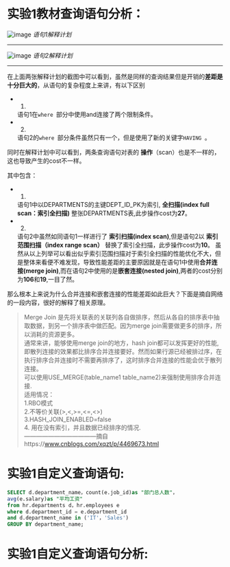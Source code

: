 # 实验1教材查询语句分析：

![image](https://github.com/pyfppp/Oracle/blob/master/tree/master/test1_explanation1.png)
_语句1解释计划_

---
![image](https://github.com/pyfppp/Oracle/blob/master/tree/master/test1_explanation2.png)
_语句2解释计划_

---

在上面两张解释计划的截图中可以看到，虽然是同样的查询结果但是开销的**差距是十分巨大的**，从语句的复杂程度上来讲，有以下区别
- 1.
  语句1在```where ```部分中使用and连接了两个限制条件。
- 2.
  语句2的```where ```部分条件虽然只有一个，但是使用了新的关键字```HAVING ```。
  
  
同时在解释计划中可以看到，两条查询语句对表的 **操作**（scan）也是不一样的，这也导致产生的cost不一样。


其中包含：
- 1.
  语句1中以DEPARTMENTS的主键DEPT_ID_PK为索引, **全扫描(index full scan：索引全扫描)** 整张DEPARTMENTS表,此步操作cost为**27**。
- 2.
  语句2中虽然如同语句1一样进行了 **索引扫描(index scan)**,但是语句2以 **索引范围扫描（index range scan）** 替换了索引全扫描，此步操作cost为**10**。
虽然从以上列举可以看出似乎索引范围扫描对于索引全扫描的性能优化不大，但是整体来看便不难发现，导致性能差距的主要原因就是在语句1中使用**合并连接(merge join)**,而在语句2中使用的是**嵌套连接(nested join)**,两者的cost分别为**106**和**19**,一目了然。

那么根本上来说为什么合并连接和嵌套连接的性能差距如此巨大？下面是摘自网络的一段内容，很好的解释了相关原理。
>Merge Join 是先将关联表的关联列各自做排序，然后从各自的排序表中抽取数据，到另一个排序表中做匹配。因为merge join需要做更多的排序，所以消耗的资源更多。 <br>通常来讲，能够使用merge join的地方，hash join都可以发挥更好的性能,即散列连接的效果都比排序合并连接要好。然而如果行源已经被排过序，在执行排序合并连接时不需要再排序了，这时排序合并连接的性能会优于散列连接。<br>可以使用USE_MERGE(table_name1 table_name2)来强制使用排序合并连接.
<br>适用情况：
<br>1.RBO模式
<br>2.不等价关联(>,<,>=,<=,<>)
<br>3.HASH_JOIN_ENABLED=false
<br>4. 用在没有索引，并且数据已经排序的情况.
<br>————————————摘自https://www.cnblogs.com/xqzt/p/4469673.html

# 实验1自定义查询语句:

```SQL
SELECT d.department_name，count(e.job_id)as "部门总人数"，
avg(e.salary)as "平均工资"
from hr.departments d，hr.employees e
where d.department_id = e.department_id
and d.department_name in ('IT'，'Sales')
GROUP BY department_name;
```

# 实验1自定义查询语句分析:
